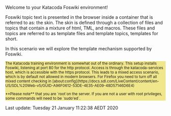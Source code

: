 Welcome to your Katacoda Foswiki environment!

Foswiki topic text is presented in the browser inside a container that is referred to as: the skin.
The skin is defined through a collection of files and topics that contain a mixture of html, TML, and macros.
These files and topics are referred to as template files and template topics, templates for short.

In this scenario we will explore the template mechanism supported by Foswiki.

<div style="background-color: khaki; font-size: smaller">
The Katacoda training environment is somewhat out of the ordinary. This setup installs Foswiki, listening at port 80 for the http protocol.
Access is through the katacoda-services host, which is accessible with the https protocol.
This leads to a mixed access scenario, which is by default not allowed in modern browsers.
For Firefox  you need to turn off all mixed content checking in
[about:config](https://docs.sdl.com/LiveContent/content/en-US/SDL%20Web-v5/GUID-A96F0612-53DE-4E35-AE09-48D57146D6E4)
<p />
**Please note** that you are `root`on the server.
If you are not a user with root privileges, some commands will need to be `sudo'ed`.
</div>































































Last update: Tuesday 21 January  11:22:38 AEDT 2020
